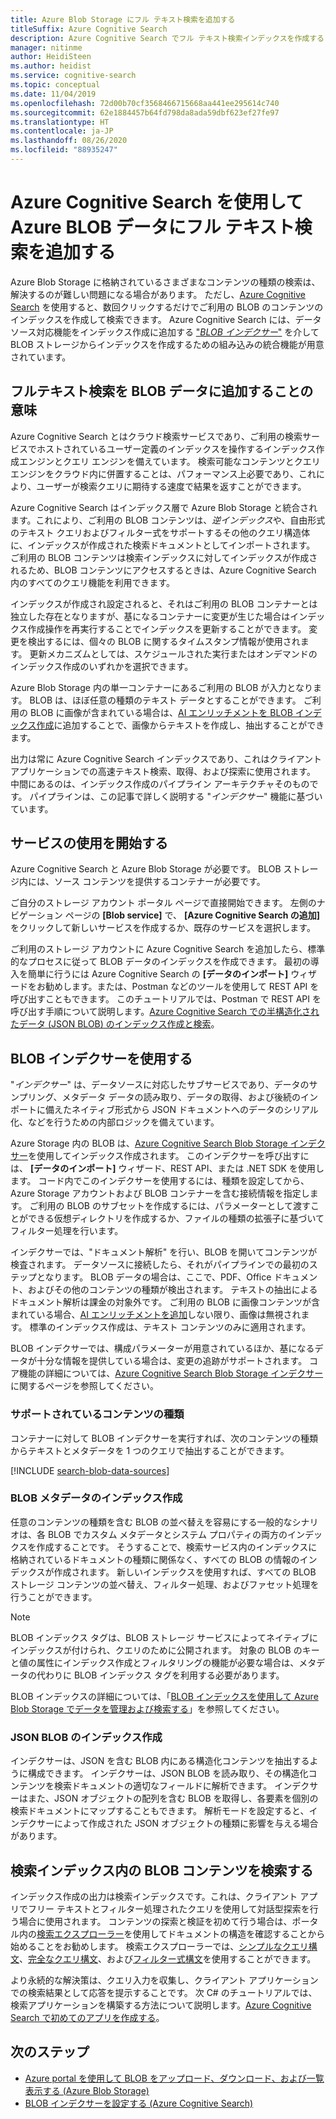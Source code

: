 ```yaml
---
title: Azure Blob Storage にフル テキスト検索を追加する
titleSuffix: Azure Cognitive Search
description: Azure Cognitive Search でフル テキスト検索インデックスを作成するときに、コンテンツを抽出し、Azure BLOB に構造体を追加します。
manager: nitinme
author: HeidiSteen
ms.author: heidist
ms.service: cognitive-search
ms.topic: conceptual
ms.date: 11/04/2019
ms.openlocfilehash: 72d00b70cf3568466715668aa441ee295614c740
ms.sourcegitcommit: 62e1884457b64fd798da8ada59dbf623ef27fe97
ms.translationtype: HT
ms.contentlocale: ja-JP
ms.lasthandoff: 08/26/2020
ms.locfileid: "88935247"
---
```

# <a name="add-full-text-search-to-azure-blob-data-using-azure-cognitive-search"></a>Azure Cognitive Search を使用して Azure BLOB データにフル テキスト検索を追加する

Azure Blob Storage に格納されているさまざまなコンテンツの種類の検索は、解決するのが難しい問題になる場合があります。 ただし、[Azure Cognitive Search](search-what-is-azure-search.md) を使用すると、数回クリックするだけでご利用の BLOB のコンテンツのインデックスを作成して検索できます。 Azure Cognitive Search には、データソース対応機能をインデックス作成に追加する ["*BLOB インデクサー*"](search-howto-indexing-azure-blob-storage.md) を介して BLOB ストレージからインデックスを作成するための組み込みの統合機能が用意されています。

## <a name="what-it-means-to-add-full-text-search-to-blob-data"></a>フルテキスト検索を BLOB データに追加することの意味

Azure Cognitive Search とはクラウド検索サービスであり、ご利用の検索サービスでホストされているユーザー定義のインデックスを操作するインデックス作成エンジンとクエリ エンジンを備えています。 検索可能なコンテンツとクエリ エンジンをクラウド内に併置することは、パフォーマンス上必要であり、これにより、ユーザーが検索クエリに期待する速度で結果を返すことができます。

Azure Cognitive Search はインデックス層で Azure Blob Storage と統合されます。これにより、ご利用の BLOB コンテンツは、*逆インデックス*や、自由形式のテキスト クエリおよびフィルター式をサポートするその他のクエリ構造体に、インデックスが作成された検索ドキュメントとしてインポートされます。 ご利用の BLOB コンテンツは検索インデックスに対してインデックスが作成されるため、BLOB コンテンツにアクセスするときは、Azure Cognitive Search 内のすべてのクエリ機能を利用できます。

インデックスが作成され設定されると、それはご利用の BLOB コンテナーとは独立した存在となりますが、基になるコンテナーに変更が生じた場合はインデックス作成操作を再実行することでインデックスを更新することができます。 変更を検出するには、個々の BLOB に関するタイムスタンプ情報が使用されます。 更新メカニズムとしては、スケジュールされた実行またはオンデマンドのインデックス作成のいずれかを選択できます。

Azure Blob Storage 内の単一コンテナーにあるご利用の BLOB が入力となります。 BLOB は、ほぼ任意の種類のテキスト データとすることができます。 ご利用の BLOB に画像が含まれている場合は、[AI エンリッチメントを BLOB インデックス作成](search-blob-ai-integration.md)に追加することで、画像からテキストを作成し、抽出することができます。

出力は常に Azure Cognitive Search インデックスであり、これはクライアント アプリケーションでの高速テキスト検索、取得、および探索に使用されます。 中間にあるのは、インデックス作成のパイプライン アーキテクチャそのものです。 パイプラインは、この記事で詳しく説明する "*インデクサー*" 機能に基づいています。

## <a name="start-with-services"></a>サービスの使用を開始する

Azure Cognitive Search と Azure Blob Storage が必要です。 BLOB ストレージ内には、ソース コンテンツを提供するコンテナーが必要です。

ご自分のストレージ アカウント ポータル ページで直接開始できます。 左側のナビゲーション ページの **[Blob service]** で、 **[Azure Cognitive Search の追加]** をクリックして新しいサービスを作成するか、既存のサービスを選択します。 

ご利用のストレージ アカウントに Azure Cognitive Search を追加したら、標準的なプロセスに従って BLOB データのインデックスを作成できます。 最初の導入を簡単に行うには Azure Cognitive Search の **[データのインポート]** ウィザードをお勧めします。または、Postman などのツールを使用して REST API を呼び出すこともできます。 このチュートリアルでは、Postman で REST API を呼び出す手順について説明します。[Azure Cognitive Search での半構造化されたデータ (JSON BLOB) のインデックス作成と検索](search-semi-structured-data.md)。 

## <a name="use-a-blob-indexer"></a>BLOB インデクサーを使用する

"*インデクサー*" は、データソースに対応したサブサービスであり、データのサンプリング、メタデータ データの読み取り、データの取得、および後続のインポートに備えたネイティブ形式から JSON ドキュメントへのデータのシリアル化、などを行うための内部ロジックを備えています。 

Azure Storage 内の BLOB は、[Azure Cognitive Search Blob Storage インデクサー](search-howto-indexing-azure-blob-storage.md)を使用してインデックス作成されます。 このインデクサーを呼び出すには、 **[データのインポート]** ウィザード、REST API、または .NET SDK を使用します。 コード内でこのインデクサーを使用するには、種類を設定してから、Azure Storage アカウントおよび BLOB コンテナーを含む接続情報を指定します。 ご利用の BLOB のサブセットを作成するには、パラメーターとして渡すことができる仮想ディレクトリを作成するか、ファイルの種類の拡張子に基づいてフィルター処理を行います。

インデクサーでは、"ドキュメント解析" を行い、BLOB を開いてコンテンツが検査されます。 データソースに接続したら、それがパイプラインでの最初のステップとなります。 BLOB データの場合は、ここで、PDF、Office ドキュメント、およびその他のコンテンツの種類が検出されます。 テキストの抽出によるドキュメント解析は課金の対象外です。 ご利用の BLOB に画像コンテンツが含まれている場合、[AI エンリッチメントを追加](search-blob-ai-integration.md)しない限り、画像は無視されます。 標準のインデックス作成は、テキスト コンテンツのみに適用されます。

BLOB インデクサーでは、構成パラメーターが用意されているほか、基になるデータが十分な情報を提供している場合は、変更の追跡がサポートされます。 コア機能の詳細については、[Azure Cognitive Search Blob Storage インデクサー](search-howto-indexing-azure-blob-storage.md)に関するページを参照してください。

### <a name="supported-content-types"></a>サポートされているコンテンツの種類

コンテナーに対して BLOB インデクサーを実行すれば、次のコンテンツの種類からテキストとメタデータを 1 つのクエリで抽出することができます。

[!INCLUDE [search-blob-data-sources](../../includes/search-blob-data-sources.md)]

### <a name="indexing-blob-metadata"></a>BLOB メタデータのインデックス作成

任意のコンテンツの種類を含む BLOB の並べ替えを容易にする一般的なシナリオは、各 BLOB でカスタム メタデータとシステム プロパティの両方のインデックスを作成することです。 そうすることで、検索サービス内のインデックスに格納されているドキュメントの種類に関係なく、すべての BLOB の情報のインデックスが作成されます。 新しいインデックスを使用すれば、すべての BLOB ストレージ コンテンツの並べ替え、フィルター処理、およびファセット処理を行うことができます。

> [!NOTE]
> BLOB インデックス タグは、BLOB ストレージ サービスによってネイティブにインデックスが付けられ、クエリのために公開されます。 対象の BLOB のキーと値の属性にインデックス作成とフィルタリングの機能が必要な場合は、メタデータの代わりに BLOB インデックス タグを利用する必要があります。
>
> BLOB インデックスの詳細については、「[BLOB インデックスを使用して Azure Blob Storage でデータを管理および検索する](../storage/blobs/storage-manage-find-blobs.md)」を参照してください。

### <a name="indexing-json-blobs"></a>JSON BLOB のインデックス作成
インデクサーは、JSON を含む BLOB 内にある構造化コンテンツを抽出するように構成できます。 インデクサーは、JSON BLOB を読み取り、その構造化コンテンツを検索ドキュメントの適切なフィールドに解析できます。 インデクサーはまた、JSON オブジェクトの配列を含む BLOB を取得し、各要素を個別の検索ドキュメントにマップすることもできます。 解析モードを設定すると、インデクサーによって作成された JSON オブジェクトの種類に影響を与える場合があります。

## <a name="search-blob-content-in-a-search-index"></a>検索インデックス内の BLOB コンテンツを検索する 

インデックス作成の出力は検索インデックスです。これは、クライアント アプリでフリー テキストとフィルター処理されたクエリを使用して対話型探索を行う場合に使用されます。 コンテンツの探索と検証を初めて行う場合は、ポータル内の[検索エクスプローラー](search-explorer.md)を使用してドキュメントの構造を確認することから始めることをお勧めします。 検索エクスプローラーでは、[シンプルなクエリ構文](query-simple-syntax.md)、[完全なクエリ構文](query-lucene-syntax.md)、および[フィルター式構文](query-odata-filter-orderby-syntax.md)を使用することができます。

より永続的な解決策は、クエリ入力を収集し、クライアント アプリケーションでの検索結果として応答を提示することです。 次 C# のチュートリアルでは、検索アプリケーションを構築する方法について説明します。[Azure Cognitive Search で初めてのアプリを作成する](tutorial-csharp-create-first-app.md)。

## <a name="next-steps"></a>次のステップ

+ [Azure portal を使用して BLOB をアップロード、ダウンロード、および一覧表示する (Azure Blob Storage)](../storage/blobs/storage-quickstart-blobs-portal.md)
+ [BLOB インデクサーを設定する (Azure Cognitive Search)](search-howto-indexing-azure-blob-storage.md)